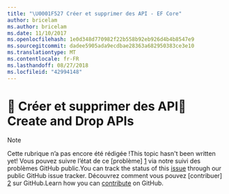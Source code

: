 ```yaml
---
title: "\U0001F527 Créer et supprimer des API - EF Core"
author: bricelam
ms.author: bricelam
ms.date: 11/10/2017
ms.openlocfilehash: 1e0d348d770982f22b558b92eb926d4b4b8547e9
ms.sourcegitcommit: dadee5905ada9ecdbae28363a682950383ce3e10
ms.translationtype: MT
ms.contentlocale: fr-FR
ms.lasthandoff: 08/27/2018
ms.locfileid: "42994148"
---
```

# <a name="-create-and-drop-apis"></a><span data-ttu-id="626a8-102">🔧 Créer et supprimer des API</span><span class="sxs-lookup"><span data-stu-id="626a8-102">🔧 Create and Drop APIs</span></span>

> [!NOTE]
> <span data-ttu-id="626a8-103">Cette rubrique n’a pas encore été rédigée !</span><span class="sxs-lookup"><span data-stu-id="626a8-103">This topic hasn't been written yet!</span></span> <span data-ttu-id="626a8-104">Vous pouvez suivre l’état de ce [problème] [ 1] via notre suivi des problèmes GitHub public.</span><span class="sxs-lookup"><span data-stu-id="626a8-104">You can track the status of this [issue][1] through our public GitHub issue tracker.</span></span> <span data-ttu-id="626a8-105">Découvrez comment vous pouvez [contribuer] [ 2] sur GitHub.</span><span class="sxs-lookup"><span data-stu-id="626a8-105">Learn how you can [contribute][2] on GitHub.</span></span>


  [1]: https://github.com/aspnet/EntityFramework.Docs/issues/549
  [2]: https://github.com/aspnet/EntityFramework.Docs/blob/master/CONTRIBUTING.md
